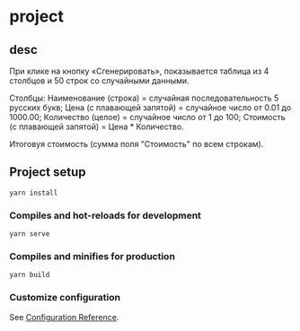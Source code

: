 # project

## desc
При клике на кнопку «Сгенерировать», показывается таблица из 4 столбцов и 50 строк со случайными данными.

Столбцы:
Наименование (строка) = случайная последовательность 5 русских букв;
Цена (с плавающей запятой) = случайное число от 0.01 до 1000.00;
Количество (целое) = случайное число от 1 до 100;
Стоимость (с плавающей запятой) = Цена * Количество.

Итоговуя стоимость (сумма поля "Стоимость" по всем строкам).

## Project setup
```
yarn install
```

### Compiles and hot-reloads for development
```
yarn serve
```

### Compiles and minifies for production
```
yarn build
```

### Customize configuration
See [Configuration Reference](https://cli.vuejs.org/config/).
